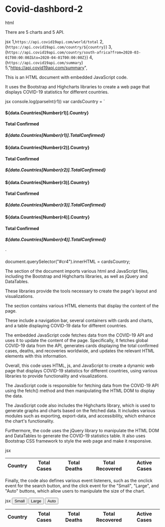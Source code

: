 # Covid-dashbord-2

html
<table id="covidTable" >
    <thead>
      <tr>
        <th>Country</th>
        <th>Total Cases</th>
        <th>Total Deaths</th>
        <th>Total Recovered</th>
        <th>Active Cases</th>
      </tr>

There are 5 charts and 5 API.

jsx
1,`https://api.covid19api.com/world/total`
2,(`https://api.covid19api.com/country/${country}`)
3,(`https://api.covid19api.com/country/south-africa?from=2020-03-01T00:00:00Z&to=2020-04-01T00:00:00Z}`)
4,(`https://api.covid19api.com/summary`)
5,"https://api.covid19api.com/summary",

This is an HTML document with embedded JavaScript code. 

It uses the Bootstrap and Highcharts libraries to create a web page that displays COVID-19 statistics for different countries.

jsx
console.log(parseInt(r1))
  var cardsCountry = `<div class="card bg-warning">
  <h4>${data.Countries[Number(r1)].Country}</h4>
  <h4>Total Confirmed</h4>
  <h5>${data.Countries[Number(r1)].TotalConfirmed} </h5>
  </div>
  <div class="card bg-warning">
  <h4>${data.Countries[Number(r2)].Country}</h4>
  <h4>Total Confirmed</h4>
  <h5>${data.Countries[Number(r2)].TotalConfirmed} </h5>
  </div>
  <div class="card bg-warning">
  <h4>${data.Countries[Number(r3)].Country}</h4>
  <h4>Total Confirmed</h4>
  <h5>${data.Countries[Number(r3)].TotalConfirmed} </h5>
  </div>
  <div class="card bg-warning">
  <h4>${data.Countries[Number(r4)].Country}</h4>
  <h4>Total Confirmed</h4>
  <h5>${data.Countries[Number(r4)].TotalConfirmed} </h5>
  </div>`

  document.querySelector("#cr4").innerHTML = cardsCountry;

The <head> section of the document imports various html and JavaScript files, including the Bootstrap and Highcharts libraries, as well as jQuery and DataTables.

 These libraries provide the tools necessary to create the page's layout and visualizations.

The <body> section contains various HTML elements that display the content of the page.

 These include a navigation bar, several containers with cards and charts, and a table displaying COVID-19 data for different countries.

The embedded JavaScript code fetches data from the COVID-19 API and uses it to update the content of the page. Specifically, it fetches global COVID-19 data from the API, generates cards displaying the total confirmed cases, deaths, and recoveries worldwide, and updates the relevant HTML elements with this information.

Overall, this code uses HTML, js, and JavaScript to create a dynamic web page that displays COVID-19 statistics for different countries, using various libraries to provide functionality and visualizations.

The JavaScript code is responsible for fetching data from the COVID-19 API using the fetch() method and then manipulating the HTML DOM to display the data.

The JavaScript code also includes the Highcharts library, which is used to generate graphs and charts based on the fetched data. It includes various modules such as exporting, export-data, and accessibility, which enhance the chart's functionality.

Furthermore, the code uses the jQuery library to manipulate the HTML DOM and DataTables to generate the COVID-19 statistics table. It also uses Bootstrap CSS framework to style the web page and make it responsive.

jsx
<table id="covidTable" >
    <thead>
      <tr>
        <th>Country</th>
        <th>Total Cases</th>
        <th>Total Deaths</th>
        <th>Total Recovered</th>
        <th>Active Cases</th>
      </tr>

Finally, the code also defines various event listeners, such as the onclick event for the search button, and the click event for the "Small", "Large", and "Auto" buttons, which allow users to manipulate the size of the chart.

jsx
<button id="small">Small</button>
    <button id="large">Large</button>
    <button id="auto">Auto</button>
